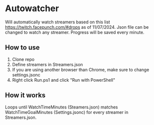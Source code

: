 # Autowatcher
Will automatically watch streamers based on this list https://twitch.facepunch.com/#drops as of 11/07/2024. Json file can be changed to watch any streamer. Progress will be saved every minute.

## How to use
1. Clone repo
2. Define streamers in Streamers.json
3. If you are using another browser than Chrome, make sure to change settings.jsonc
4. Right click Run.ps1 and click "Run with PowerShell"

## How it works
Loops until WatchTimeMinutes (Steamers.json) matches WatchTimeGoalMinutes (Settings.jsonc) for every streamer in Streamers.json.